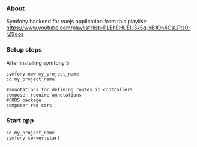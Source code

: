 
### About

Symfony backend for vuejs application from this playlist:
https://www.youtube.com/playlist?list=PLEhEHUEU3x5q-xB1On4CsLPts0-rZ9oos

### Setup steps

After installing symfony 5:
```shell script
symfony new my_project_name
cd my_project_name

#annotations for defining routes in controllers
composer require annotations
#CORS package
composer req cors
```

### Start app

```shell script
cd my_project_name
symfony server:start
```